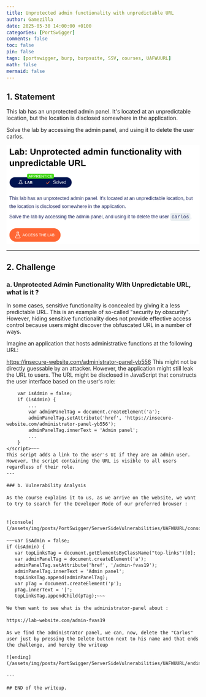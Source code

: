 ```yaml
---
title: Unprotected admin functionality with unpredictable URL
author: Gamezilla
date: 2025-05-30 14:00:00 +0100
categories: [PortSwigger]
comments: false
toc: false
pin: false
tags: [portswigger, burp, burpsuite, SSV, courses, UAFWUURL]
math: false
mermaid: false
---
```


## 1. Statement

This lab has an unprotected admin panel. It's located at an unpredictable location, but the location is disclosed somewhere in the application.

Solve the lab by accessing the admin panel, and using it to delete the user carlos.

![enonce](/assets/img/posts/PortSwigger/ServerSideVulnerabilities/UAFWUURL/enonce.png)


---

## 2. Challenge

### a. Unprotected Admin Functionality With Unpredictable URL, what is it ?

In some cases, sensitive functionality is concealed by giving it a less predictable URL. This is an example of so-called "security by obscurity". However, hiding sensitive functionality does not provide effective access control because users might discover the obfuscated URL in a number of ways.

Imagine an application that hosts administrative functions at the following URL:

https://insecure-website.com/administrator-panel-yb556
This might not be directly guessable by an attacker. However, the application might still leak the URL to users. The URL might be disclosed in JavaScript that constructs the user interface based on the user's role:

~~~<script>
	var isAdmin = false;
	if (isAdmin) {
		...
		var adminPanelTag = document.createElement('a');
		adminPanelTag.setAttribute('href', 'https://insecure-website.com/administrator-panel-yb556');
		adminPanelTag.innerText = 'Admin panel';
		...
	}
</script>~~~
This script adds a link to the user's UI if they are an admin user. However, the script containing the URL is visible to all users regardless of their role.
---

### b. Vulnerability Analysis

As the course explains it to us, as we arrive on the website, we want to try to search for the Developer Mode of our preferred browser :


![console](/assets/img/posts/PortSwigger/ServerSideVulnerabilities/UAFWUURL/console.png)

~~~var isAdmin = false;
if (isAdmin) {
   var topLinksTag = document.getElementsByClassName("top-links")[0];
   var adminPanelTag = document.createElement('a');
   adminPanelTag.setAttribute('href', '/admin-fvas19');
   adminPanelTag.innerText = 'Admin panel';
   topLinksTag.append(adminPanelTag);
   var pTag = document.createElement('p');
   pTag.innerText = '|';
   topLinksTag.appendChild(pTag);~~~

We then want to see what is the administrator-panel about : 

https://lab-website.com/admin-fvas19

As we find the administrator panel, we can, now, delete the "Carlos" user just by pressing the Delete button next to his name and that ends the challenge, and hereby the writeup

![ending](/assets/img/posts/PortSwigger/ServerSideVulnerabilities/UAFWUURL/ending.png)

---

## END of the writeup.

